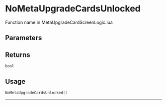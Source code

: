 # NoMetaUpgradeCardsUnlocked
Function name in MetaUpgradeCardScreenLogic.lua
## Parameters

## Returns
`bool`
## Usage
```lua
NoMetaUpgradeCardsUnlocked()
```
---

